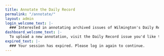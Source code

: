 ```yaml
---
title: Annotate the Daily Record
permalink: "/annotate/"
layout: admin
login_welcome_text: |-
  ### Interested in annotating archived issues of Wilmington's Daily Record? Log in or create an account here to get started.
dashboard_welcome_text: |-
  To upload a new annotation, visit the Daily Record issue you'd like to annotate in our [Archive](/archives). Expand the issue transcript and click 'Add new annotation' to get started.
expired_text: |-
  ### Your session has expired. Please log in again to continue.
---
```


